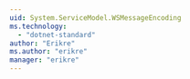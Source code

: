 ```yaml
---
uid: System.ServiceModel.WSMessageEncoding
ms.technology: 
  - "dotnet-standard"
author: "Erikre"
ms.author: "erikre"
manager: "erikre"
---
```

